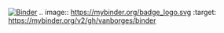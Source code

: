 [![Binder](https://mybinder.org/badge_logo.svg)](https://mybinder.org/v2/gh/vanborges/binder)
.. image:: https://mybinder.org/badge_logo.svg
 :target: https://mybinder.org/v2/gh/vanborges/binder
